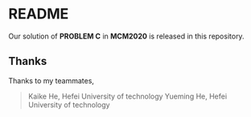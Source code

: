 # README

Our solution of **PROBLEM C** in **MCM2020** is released in this repository.

## Thanks

Thanks to my teammates,
> Kaike He, Hefei University of technology
> Yueming He, Hefei University of technology
